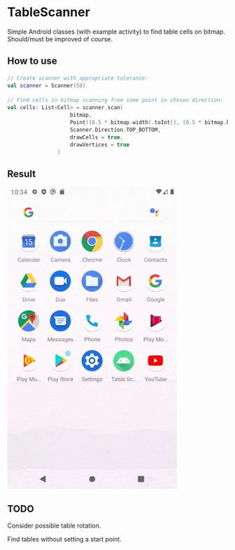# TableScanner
Simple Android classes (with example activity) to find table cells on bitmap. Should/must be improved of course.

How to use
--------
```kotlin
// Create scanner with appropriate tolerance:
val scanner = Scanner(50)

// Find cells in bitmap scanning from some point in chosen direction:
val cells: List<Cell> = scanner.scan(
                    bitmap,
                    Point((0.5 * bitmap.width).toInt(), (0.5 * bitmap.height).toInt()),
                    Scanner.Direction.TOP_BOTTOM,
                    drawCells = true,
                    drawVertices = true
                )
```

Result
--------
![Output sample](result.gif)

TODO
--------
Consider possible table rotation.

Find tables without setting a start point.